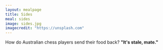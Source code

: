 ```yaml
---
layout: mealpage
title: Sides
meal: sides
image: sides.jpg
imagecredit: "https://unsplash.com"
---
```

How do Australian chess players send their food back?
__"It's stale, mate."__